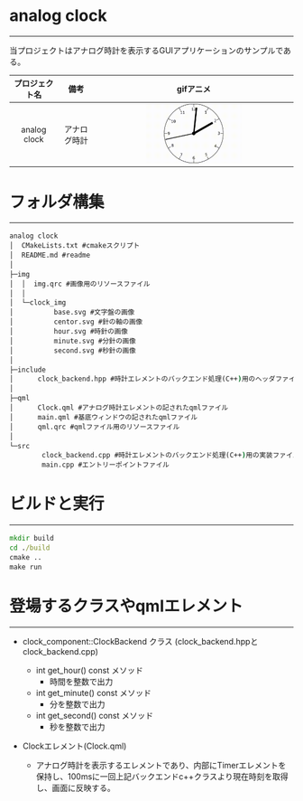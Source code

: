 # analog clock

---

当プロジェクトはアナログ時計を表示するGUIアプリケーションのサンプルである。

| プロジェクト名 |     備考     |                   gifアニメ                   |
| :------------: | :----------: | :-------------------------------------------: |
|  analog clock  | アナログ時計 | <img src="../img/analog_ckock.gif" width=50%> |



# フォルダ構集

---

```cmd
analog clock
│  CMakeLists.txt #cmakeスクリプト
│  README.md #readme
│
├─img
│  │  img.qrc #画像用のリソースファイル
│  │
│  └─clock_img
│          base.svg #文字盤の画像
│          centor.svg #針の軸の画像
│          hour.svg #時針の画像
│          minute.svg #分針の画像 
│          second.svg #秒針の画像
│
├─include
│      clock_backend.hpp #時計エレメントのバックエンド処理(C++)用のヘッダファイル
│
├─qml
│      Clock.qml #アナログ時計エレメントの記されたqmlファイル
│      main.qml #基底ウィンドウの記されたqmlファイル
│      qml.qrc #qmlファイル用のリソースファイル
│
└─src
        clock_backend.cpp #時計エレメントのバックエンド処理(C++)用の実装ファイル
        main.cpp #エントリーポイントファイル
```

# ビルドと実行

---

```cmd or terminal
mkdir build
cd ./build
cmake ..
make run
```

#  登場するクラスやqmlエレメント

---

- clock_component::ClockBackend クラス (clock_backend.hppとclock_backend.cpp)
  - int get_hour() const メソッド
    - 時間を整数で出力
  - int get_minute() const メソッド
    - 分を整数で出力
  - int get_second() const メソッド
    - 秒を整数で出力

- Clockエレメント(Clock.qml)
  - アナログ時計を表示するエレメントであり、内部にTimerエレメントを保持し、100msに一回上記バックエンドc++クラスより現在時刻を取得し、画面に反映する。